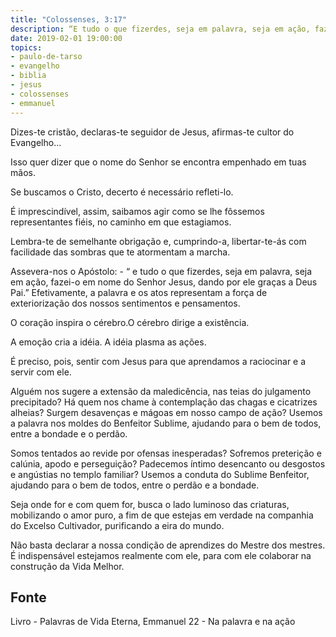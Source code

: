 ```yaml
---
title: "Colossenses, 3:17"
description: “E tudo o que fizerdes, seja em palavra, seja em ação, fazei-o em nome do Senhor Jesus, dando por ele graças a Deus Pai.” – Paulo
date: 2019-02-01 19:00:00
topics: 
- paulo-de-tarso
- evangelho
- biblia
- jesus
- colossenses
- emmanuel
---
```


Dizes-te cristão, declaras-te seguidor de Jesus, afirmas-te cultor do Evangelho...

Isso quer dizer que o nome do Senhor se encontra empenhado em tuas mãos.

Se buscamos o Cristo, decerto é necessário refleti-lo.

É imprescindível, assim, saibamos agir como se lhe fôssemos representantes fiéis, no
caminho em que estagiamos.

Lembra-te de semelhante obrigação e, cumprindo-a, libertar-te-ás com facilidade das
sombras que te atormentam a marcha.

Assevera-nos o Apóstolo: - “ e tudo o que fizerdes, seja em palavra, seja em ação, fazei-o
em nome do Senhor Jesus, dando por ele graças a Deus Pai.”
Efetivamente, a palavra e os atos representam a força de exteriorização dos nossos
sentimentos e pensamentos.

O coração inspira o cérebro.O cérebro dirige a existência.

A emoção cria a idéia. A idéia plasma as ações.

É preciso, pois, sentir com Jesus para que aprendamos a raciocinar e a servir com ele.

Alguém nos sugere a extensão da maledicência, nas teias do julgamento precipitado? Há
quem nos chame à contemplação das chagas e cicatrizes alheias? Surgem desavenças e
mágoas em nosso campo de ação?
Usemos a palavra nos moldes do Benfeitor Sublime, ajudando para o bem de todos, entre
a bondade e o perdão.

Somos tentados ao revide por ofensas inesperadas? Sofremos preterição e calúnia,
apodo e perseguição? Padecemos íntimo desencanto ou desgostos e angústias no
templo familiar?
Usemos a conduta do Sublime Benfeitor, ajudando para o bem de todos, entre o perdão e
a bondade.

Seja onde for e com quem for, busca o lado luminoso das criaturas, mobilizando o amor
puro, a fim de que estejas em verdade na companhia do Excelso Cultivador, purificando a
eira do mundo.

Não basta declarar a nossa condição de aprendizes do Mestre dos mestres. É
indispensável estejamos realmente com ele, para com ele colaborar na construção da
Vida Melhor.



## Fonte
Livro - Palavras de Vida Eterna, Emmanuel
22 - Na palavra e na ação
